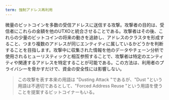 ```yaml
---
term: 強制アドレス再利用
---
```

微量のビットコインを多数の受信アドレスに送信する攻撃。攻撃者の目的は、受信者にこれらの金額を他のUTXOと統合させることである。攻撃者はその後、これらの少量のビットコインの将来の動きを追跡し、アドレスのクラスタを形成すること、つまり複数のアドレスが同じエンティティに属しているかどうかを判断することを目指します。攻撃中に収集された情報を他のデータやチェーン分析で使用されるヒューリスティックと相互参照することで、攻撃者は特定のエンティティや関連するアドレスを特定することが可能である。この方法は、利用者のプライバシーを脅かすだけで、資金の安全性には影響しない。

> この攻撃を表す本来の用語は "Dusting Attack "であるが、"Dust "という用語は不適切であるとして、"Forced Address Reuse "という用語を使うことを提案するビットコイナーもいる。